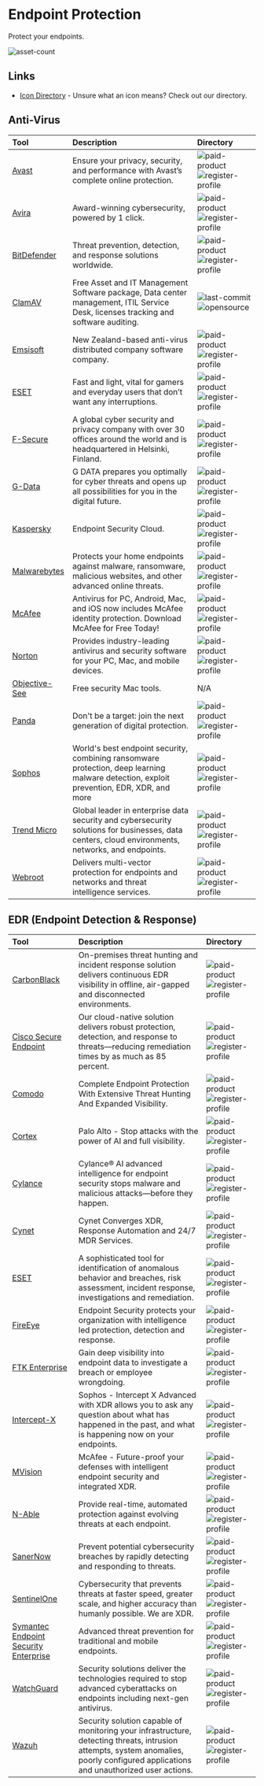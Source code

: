 # Endpoint Protection

Protect your endpoints.

![asset-count](https://img.shields.io/badge/Tools%20%26%20Resources%20Available-34-3c85d4?style=for-the-badge)

## Links <!-- {docsify-ignore} -->

- [Icon Directory](../ICONS.md) - Unsure what an icon means? Check out our directory.

## Anti-Virus

| Tool | Description | Directory |
| :--- | :--- | :--- |
| [Avast](https://www.avast.com/) | Ensure your privacy, security, and performance with Avast’s complete online protection. | ![paid-product](https://raw.githubusercontent.com/0xPGP/SecTools/main/docs/icons/paid-product.png) ![register-profile](https://raw.githubusercontent.com/0xPGP/SecTools/main/docs/icons/register-profile.png) |
| [Avira](https://www.avira.com/) | Award-winning cybersecurity, powered by 1 click. | ![paid-product](https://raw.githubusercontent.com/0xPGP/SecTools/main/docs/icons/paid-product.png) ![register-profile](https://raw.githubusercontent.com/0xPGP/SecTools/main/docs/icons/register-profile.png)  |
| [BitDefender](https://bitdefender.com/) | Threat prevention, detection, and response solutions worldwide. | ![paid-product](https://raw.githubusercontent.com/0xPGP/SecTools/main/docs/icons/paid-product.png) ![register-profile](https://raw.githubusercontent.com/0xPGP/SecTools/main/docs/icons/register-profile.png)  |
| [ClamAV](https://github.com/Cisco-Talos/clamav) | Free Asset and IT Management Software package, Data center management, ITIL Service Desk, licenses tracking and software auditing. | ![last-commit](https://img.shields.io/github/last-commit/Cisco-Talos/clamav?color=3c85d4&style=flat-square) ![opensource](https://raw.githubusercontent.com/0xPGP/SecTools/main/docs/icons/opensource.png) |
| [Emsisoft](https://www.emsisoft.com/en/) | New Zealand-based anti-virus distributed company software company. | ![paid-product](https://raw.githubusercontent.com/0xPGP/SecTools/main/docs/icons/paid-product.png) ![register-profile](https://raw.githubusercontent.com/0xPGP/SecTools/main/docs/icons/register-profile.png)  |
| [ESET](https://www.eset.com/us/home/antivirus/) | Fast and light, vital for gamers and everyday users that don’t want any interruptions. | ![paid-product](https://raw.githubusercontent.com/0xPGP/SecTools/main/docs/icons/paid-product.png) ![register-profile](https://raw.githubusercontent.com/0xPGP/SecTools/main/docs/icons/register-profile.png)  |
| [F-Secure](https://www.f-secure.com/) | A global cyber security and privacy company with over 30 offices around the world and is headquartered in Helsinki, Finland. | ![paid-product](https://raw.githubusercontent.com/0xPGP/SecTools/main/docs/icons/paid-product.png) ![register-profile](https://raw.githubusercontent.com/0xPGP/SecTools/main/docs/icons/register-profile.png)  |
| [G-Data](https://www.gdata-software.com/) | G DATA prepares you optimally for cyber threats and opens up all possibilities for you in the digital future. | ![paid-product](https://raw.githubusercontent.com/0xPGP/SecTools/main/docs/icons/paid-product.png) ![register-profile](https://raw.githubusercontent.com/0xPGP/SecTools/main/docs/icons/register-profile.png)  |
| [Kaspersky](https://www.kaspersky.com/) | Endpoint Security Cloud. | ![paid-product](https://raw.githubusercontent.com/0xPGP/SecTools/main/docs/icons/paid-product.png) ![register-profile](https://raw.githubusercontent.com/0xPGP/SecTools/main/docs/icons/register-profile.png) |
| [Malwarebytes](https://www.malwarebytes.com/) | Protects your home endpoints against malware, ransomware, malicious websites, and other advanced online threats. | ![paid-product](https://raw.githubusercontent.com/0xPGP/SecTools/main/docs/icons/paid-product.png) ![register-profile](https://raw.githubusercontent.com/0xPGP/SecTools/main/docs/icons/register-profile.png)  |
| [McAfee](https://www.mcafee.com/) | Antivirus for PC, Android, Mac, and iOS now includes McAfee identity protection. Download McAfee for Free Today! | ![paid-product](https://raw.githubusercontent.com/0xPGP/SecTools/main/docs/icons/paid-product.png) ![register-profile](https://raw.githubusercontent.com/0xPGP/SecTools/main/docs/icons/register-profile.png) |
| [Norton](https://us.norton.com/) | Provides industry-leading antivirus and security software for your PC, Mac, and mobile devices. | ![paid-product](https://raw.githubusercontent.com/0xPGP/SecTools/main/docs/icons/paid-product.png) ![register-profile](https://raw.githubusercontent.com/0xPGP/SecTools/main/docs/icons/register-profile.png)  |
| [Objective-See](https://objective-see.com/products.html) | Free security Mac tools. | N/A |
| [Panda](https://www.pandasecurity.com/en/) | Don't be a target: join the next generation of digital protection. | ![paid-product](https://raw.githubusercontent.com/0xPGP/SecTools/main/docs/icons/paid-product.png) ![register-profile](https://raw.githubusercontent.com/0xPGP/SecTools/main/docs/icons/register-profile.png)  |
| [Sophos](https://www.sophos.com/) | World's best endpoint security, combining ransomware protection, deep learning malware detection, exploit prevention, EDR, XDR, and more | ![paid-product](https://raw.githubusercontent.com/0xPGP/SecTools/main/docs/icons/paid-product.png) ![register-profile](https://raw.githubusercontent.com/0xPGP/SecTools/main/docs/icons/register-profile.png)  |
| [Trend Micro](https://www.trendmicro.com/) | Global leader in enterprise data security and cybersecurity solutions for businesses, data centers, cloud environments, networks, and endpoints. | ![paid-product](https://raw.githubusercontent.com/0xPGP/SecTools/main/docs/icons/paid-product.png) ![register-profile](https://raw.githubusercontent.com/0xPGP/SecTools/main/docs/icons/register-profile.png)  |
| [Webroot](https://webroot.com/) | Delivers multi-vector protection for endpoints and networks and threat intelligence services. | ![paid-product](https://raw.githubusercontent.com/0xPGP/SecTools/main/docs/icons/paid-product.png) ![register-profile](https://raw.githubusercontent.com/0xPGP/SecTools/main/docs/icons/register-profile.png)  |

## EDR (Endpoint Detection & Response)

| Tool | Description | Directory |
| :--- | :--- | :--- |
| [CarbonBlack](https://www.vmware.com/products/endpoint-detection-and-response.html) | On-premises threat hunting and incident response solution delivers continuous EDR visibility in offline, air-gapped and disconnected environments. | ![paid-product](https://raw.githubusercontent.com/0xPGP/SecTools/main/docs/icons/paid-product.png) ![register-profile](https://raw.githubusercontent.com/0xPGP/SecTools/main/docs/icons/register-profile.png)  |
| [Cisco Secure Endpoint](https://www.cisco.com/c/en/us/products/security/amp-for-endpoints/index.html) | Our cloud-native solution delivers robust protection, detection, and response to threats—reducing remediation times by as much as 85 percent. | ![paid-product](https://raw.githubusercontent.com/0xPGP/SecTools/main/docs/icons/paid-product.png) ![register-profile](https://raw.githubusercontent.com/0xPGP/SecTools/main/docs/icons/register-profile.png)  |
| [Comodo](https://www.comodo.com/endpoint-detection-response/) | Complete Endpoint Protection With Extensive Threat Hunting And Expanded Visibility. | ![paid-product](https://raw.githubusercontent.com/0xPGP/SecTools/main/docs/icons/paid-product.png) ![register-profile](https://raw.githubusercontent.com/0xPGP/SecTools/main/docs/icons/register-profile.png)  |
| [Cortex](https://www.paloaltonetworks.com/cortex/cortex-xdr) | Palo Alto - Stop attacks with the power of AI and full visibility. | ![paid-product](https://raw.githubusercontent.com/0xPGP/SecTools/main/docs/icons/paid-product.png) ![register-profile](https://raw.githubusercontent.com/0xPGP/SecTools/main/docs/icons/register-profile.png)  |
| [Cylance](https://www.blackberry.com/us/en/products/unified-endpoint-security/cylance-ai) | Cylance® AI advanced intelligence for endpoint security stops malware and malicious attacks—before they happen. | ![paid-product](https://raw.githubusercontent.com/0xPGP/SecTools/main/docs/icons/paid-product.png) ![register-profile](https://raw.githubusercontent.com/0xPGP/SecTools/main/docs/icons/register-profile.png)  |
| [Cynet](https://www.cynet.com/platform/) | Cynet Converges XDR, Response Automation and 24/7 MDR Services. | ![paid-product](https://raw.githubusercontent.com/0xPGP/SecTools/main/docs/icons/paid-product.png) ![register-profile](https://raw.githubusercontent.com/0xPGP/SecTools/main/docs/icons/register-profile.png)  |
| [ESET](https://www.eset.com/int/business/solutions/endpoint-detection-and-response/) | A sophisticated tool for identification of anomalous behavior and breaches, risk assessment, incident response, investigations and remediation. | ![paid-product](https://raw.githubusercontent.com/0xPGP/SecTools/main/docs/icons/paid-product.png) ![register-profile](https://raw.githubusercontent.com/0xPGP/SecTools/main/docs/icons/register-profile.png)  |
| [FireEye](https://www.fireeye.com/products/endpoint-security.html) | Endpoint Security protects your organization with intelligence led protection, detection and response. | ![paid-product](https://raw.githubusercontent.com/0xPGP/SecTools/main/docs/icons/paid-product.png) ![register-profile](https://raw.githubusercontent.com/0xPGP/SecTools/main/docs/icons/register-profile.png)  |
| [FTK Enterprise](https://www.exterro.com/ftk-enterprise) | Gain deep visibility into endpoint data to investigate a breach or employee wrongdoing. | ![paid-product](https://raw.githubusercontent.com/0xPGP/SecTools/main/docs/icons/paid-product.png) ![register-profile](https://raw.githubusercontent.com/0xPGP/SecTools/main/docs/icons/register-profile.png)  |
| [Intercept-X](https://www.sophos.com/en-us/products/endpoint-antivirus) | Sophos - Intercept X Advanced with XDR allows you to ask any question about what has happened in the past, and what is happening now on your endpoints. | ![paid-product](https://raw.githubusercontent.com/0xPGP/SecTools/main/docs/icons/paid-product.png) ![register-profile](https://raw.githubusercontent.com/0xPGP/SecTools/main/docs/icons/register-profile.png)  |
| [MVision](https://www.mcafee.com/enterprise/en-us/solutions/mvision-endpoint-security.html) | McAfee - Future-proof your defenses with intelligent endpoint security and integrated XDR. | ![paid-product](https://raw.githubusercontent.com/0xPGP/SecTools/main/docs/icons/paid-product.png) ![register-profile](https://raw.githubusercontent.com/0xPGP/SecTools/main/docs/icons/register-profile.png)  |
| [N-Able](https://www.n-able.com/products/endpoint-detection-and-response) | Provide real-time, automated protection against evolving threats at each endpoint. | ![paid-product](https://raw.githubusercontent.com/0xPGP/SecTools/main/docs/icons/paid-product.png) ![register-profile](https://raw.githubusercontent.com/0xPGP/SecTools/main/docs/icons/register-profile.png)  |
| [SanerNow](https://www.secpod.com/endpoint-detection-and-response-tool) | Prevent potential cybersecurity breaches by rapidly detecting and responding to threats. | ![paid-product](https://raw.githubusercontent.com/0xPGP/SecTools/main/docs/icons/paid-product.png) ![register-profile](https://raw.githubusercontent.com/0xPGP/SecTools/main/docs/icons/register-profile.png)  |
| [SentinelOne](https://www.sentinelone.com/) | Cybersecurity that prevents threats at faster speed, greater scale, and higher accuracy than humanly possible. We are XDR. | ![paid-product](https://raw.githubusercontent.com/0xPGP/SecTools/main/docs/icons/paid-product.png) ![register-profile](https://raw.githubusercontent.com/0xPGP/SecTools/main/docs/icons/register-profile.png)  |
| [Symantec Endpoint Security Enterprise](https://www.broadcom.com/products/cyber-security/endpoint/end-user/enterprise) | Advanced threat prevention for traditional and mobile endpoints. | ![paid-product](https://raw.githubusercontent.com/0xPGP/SecTools/main/docs/icons/paid-product.png) ![register-profile](https://raw.githubusercontent.com/0xPGP/SecTools/main/docs/icons/register-profile.png)  |
| [WatchGuard](https://www.watchguard.com/wgrd-products/endpoint-security) | Security solutions deliver the technologies required to stop advanced cyberattacks on endpoints including next-gen antivirus. | ![paid-product](https://raw.githubusercontent.com/0xPGP/SecTools/main/docs/icons/paid-product.png) ![register-profile](https://raw.githubusercontent.com/0xPGP/SecTools/main/docs/icons/register-profile.png)  |
| [Wazuh](https://wazuh.com/product/) | Security solution capable of monitoring your infrastructure, detecting threats, intrusion attempts, system anomalies, poorly configured applications and unauthorized user actions. | ![paid-product](https://raw.githubusercontent.com/0xPGP/SecTools/main/docs/icons/paid-product.png) ![register-profile](https://raw.githubusercontent.com/0xPGP/SecTools/main/docs/icons/register-profile.png)  |
